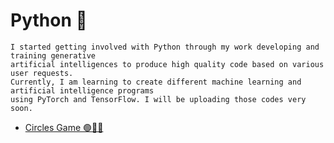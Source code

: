 # Python 🐍

```
I started getting involved with Python through my work developing and training generative
artificial intelligences to produce high quality code based on various user requests.
Currently, I am learning to create different machine learning and artificial intelligence programs
using PyTorch and TensorFlow. I will be uploading those codes very soon.
```

- [Circles Game 🟢🔵🔴](https://github.com/PatZermo/python/tree/main/Circles%20Games)
